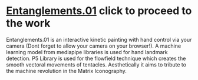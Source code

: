 # [Entanglements.01](https://keremaltaylar.github.io/Entanglements.01/) click to proceed to the work

Entanglements.01 is an interactive kinetic painting with hand control via your camera (Dont forget to allow your camera on your browser!). A machine learning model from mediapipe libraries is used for hand landmark detection. P5 Library is used for the flowfield technique which creates the smooth vectoral movements of tentacles. Aesthetically it aims to tribute to the machine revolution in the Matrix Iconography.
